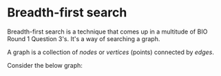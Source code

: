 # Breadth-first search
Breadth-first search is a technique that comes up in a multitude of BIO Round 1 Question 3's. It's a way of searching a graph.

A graph is a collection of *nodes* or *vertices* (points) connected by *edges*.

Consider the below graph:

